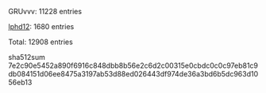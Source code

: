 GRUvvv: 11228 entries

[lphd12](https://github.com/lphd12): 1680 entries

Total: 12908 entries

sha512sum 7e2c90e5452a890f6916c848dbb8b56e2c6d2c00315e0cbdc0c0c97eb81c9db084151d06ee8475a3197ab53d88ed026443df974de36a3bd6b5dc963d1056eb13
